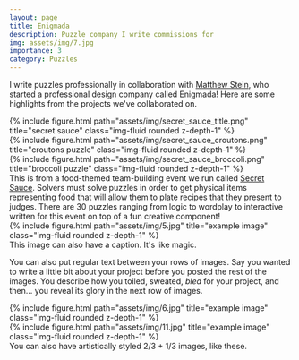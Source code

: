```yaml
---
layout: page
title: Enigmada
description: Puzzle company I write commissions for
img: assets/img/7.jpg
importance: 3
category: Puzzles
---
```


I write puzzles professionally in collaboration with <a href="https://www.steinium.com/">Matthew Stein</a>, who started a
professional design company called Enigmada! Here are some highlights from the projects we've collaborated on.

<div class="row">
    <div class="col-sm mt-3 mt-md-0">
        {% include figure.html path="assets/img/secret_sauce_title.png" title="secret sauce" class="img-fluid rounded z-depth-1" %}
    </div>
    <div class="col-sm mt-3 mt-md-0">
        {% include figure.html path="assets/img/secret_sauce_croutons.png" title="croutons puzzle" class="img-fluid rounded z-depth-1" %}
    </div>
    <div class="col-sm mt-3 mt-md-0">
        {% include figure.html path="assets/img/secret_sauce_broccoli.png" title="broccoli puzzle" class="img-fluid rounded z-depth-1" %}
    </div>
</div>
<div class="caption">
    This is from a food-themed team-building event we run called <a href="https://www.steinium.com/teambuilding">Secret Sauce</a>. Solvers must solve puzzles in order to get physical items representing food that will allow them to plate recipes that they present to judges. There are 30 puzzles ranging from logic to wordplay to interactive written for this event on top of a fun creative component!
</div>
<div class="row">
    <div class="col-sm mt-3 mt-md-0">
        {% include figure.html path="assets/img/5.jpg" title="example image" class="img-fluid rounded z-depth-1" %}
    </div>
</div>
<div class="caption">
    This image can also have a caption. It's like magic.
</div>

You can also put regular text between your rows of images.
Say you wanted to write a little bit about your project before you posted the rest of the images.
You describe how you toiled, sweated, *bled* for your project, and then... you reveal its glory in the next row of images.


<div class="row justify-content-sm-center">
    <div class="col-sm-8 mt-3 mt-md-0">
        {% include figure.html path="assets/img/6.jpg" title="example image" class="img-fluid rounded z-depth-1" %}
    </div>
    <div class="col-sm-4 mt-3 mt-md-0">
        {% include figure.html path="assets/img/11.jpg" title="example image" class="img-fluid rounded z-depth-1" %}
    </div>
</div>
<div class="caption">
    You can also have artistically styled 2/3 + 1/3 images, like these.
</div>